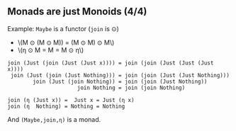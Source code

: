 Monads are just Monoids (4/4)
-----------------------------

Example: `Maybe` is a functor (`join` is ⊙)

- \\(M ⊙ (M ⊙ M)) = (M ⊙ M) ⊙ M\\)
- \\(η ⊙ M = M = M ⊙ η\\)

<pre class="nohighlight small"><code>join (Just (join (Just (Just x)))) = join (join (Just (Just (Just x))))
 join (Just (join (Just Nothing))) = join (join (Just (Just Nothing)))
        join (Just (join Nothing)) = join (join (Just Nothing))
                      join Nothing = join (join Nothing)

join (η (Just x)) =  Just x = Just (η x)
join (η  Nothing) = Nothing = Nothing</code></pre>

And `(Maybe,join,η)` is a monad.
